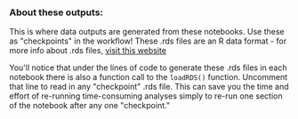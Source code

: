 ### About these outputs:

This is where data outputs are generated from these notebooks. Use these as "checkpoints" in the workflow! These .rds files are an R data format - for more info about .rds files, [visit this website](https://community.rstudio.com/t/what-does-rds-stand-for/6805)

You'll notice that under the lines of code to generate these .rds files in each notebook there is also a function call to the `loadRDS()` function. Uncomment that line to read in any "checkpoint" .rds file. This can save you the time and effort of re-running time-consuming analyses simply to re-run one section of the notebook after any one "checkpoint."